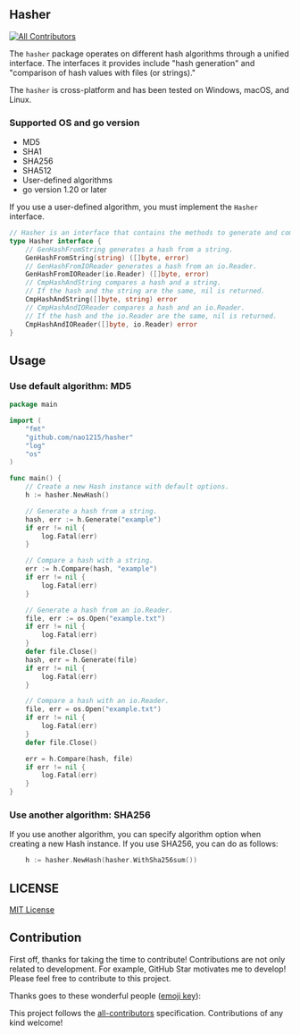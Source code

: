 ## Hasher
<!-- ALL-CONTRIBUTORS-BADGE:START - Do not remove or modify this section -->
[![All Contributors](https://img.shields.io/badge/all_contributors-0-orange.svg?style=flat-square)](#contributors-)
<!-- ALL-CONTRIBUTORS-BADGE:END -->

The `hasher` package operates on different hash algorithms through a unified interface. The interfaces it provides include "hash generation" and "comparison of hash values with files (or strings)."

The `hasher` is cross-platform and has been tested on Windows, macOS, and Linux.

### Supported OS and go version

- MD5
- SHA1
- SHA256
- SHA512
- User-defined algorithms
- go version 1.20 or later

If you use a user-defined algorithm, you must implement the `Hasher` interface.
```go
// Hasher is an interface that contains the methods to generate and compare hashes.
type Hasher interface {
	// GenHashFromString generates a hash from a string.
	GenHashFromString(string) ([]byte, error)
	// GenHashFromIOReader generates a hash from an io.Reader.
	GenHashFromIOReader(io.Reader) ([]byte, error)
	// CmpHashAndString compares a hash and a string.
	// If the hash and the string are the same, nil is returned.
	CmpHashAndString([]byte, string) error
	// CmpHashAndIOReader compares a hash and an io.Reader.
	// If the hash and the io.Reader are the same, nil is returned.
	CmpHashAndIOReader([]byte, io.Reader) error
}
```

## Usage

### Use default algorithm: MD5

```go
package main

import (
	"fmt"
	"github.com/nao1215/hasher"
	"log"
	"os"
)

func main() {
	// Create a new Hash instance with default options.
	h := hasher.NewHash()

	// Generate a hash from a string.
	hash, err := h.Generate("example")
	if err != nil {
	    log.Fatal(err)
	}

	// Compare a hash with a string.
	err := h.Compare(hash, "example")
	if err != nil {
	    log.Fatal(err)
	}

	// Generate a hash from an io.Reader.
	file, err := os.Open("example.txt")
	if err != nil {
	    log.Fatal(err)
	}
	defer file.Close()
	hash, err = h.Generate(file)
	if err != nil {
	    log.Fatal(err)
	}

	// Compare a hash with an io.Reader.
	file, err = os.Open("example.txt")
	if err != nil {
	    log.Fatal(err)
	}
	defer file.Close()

	err = h.Compare(hash, file)
	if err != nil {
	    log.Fatal(err)
	}
}
```

### Use another algorithm: SHA256

If you use another algorithm, you can specify algorithm option when creating a new Hash instance. If you use SHA256, you can do as follows:

```go
    h := hasher.NewHash(hasher.WithSha256sum())
```

## LICENSE
[MIT License](./LICENSE)

## Contribution
First off, thanks for taking the time to contribute! Contributions are not only related to development. For example, GitHub Star motivates me to develop! Please feel free to contribute to this project.


Thanks goes to these wonderful people ([emoji key](https://allcontributors.org/docs/en/emoji-key)):

<!-- ALL-CONTRIBUTORS-LIST:START - Do not remove or modify this section -->
<!-- prettier-ignore-start -->
<!-- markdownlint-disable -->
<!-- markdownlint-restore -->
<!-- prettier-ignore-end -->
<!-- ALL-CONTRIBUTORS-LIST:END -->

This project follows the [all-contributors](https://github.com/all-contributors/all-contributors) specification. Contributions of any kind welcome!
